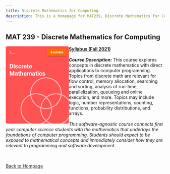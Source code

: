 ```yaml
---
title: Discrete Mathematics for Computing
description: This is a homepage for MAT239, Discrete Mathematics for Computing, at Southern New Hampshire University. The purpose of this course is to connect concepts from discrete mathematics to their applications in computer programming. Topics covered include base conversion, logic and boolean algebra for programmatic flow control, counting and algorithmic complexity, and more.
---
```


## MAT 239 - Discrete Mathematics for Computing

<img src="/SiteFiles/Discrete-Math.jpg" align="left" width=200>[**Syllabus (Fall 2021)**](https://drive.google.com/file/d/15zuzfaHY032LZUPD6kQiDpJEptug_lIk/view?usp=sharing)<br/>
<br/>
***Course Description:*** This course explores concepts in discrete mathematics with direct applications to computer
programming. Topics from discrete math are relevant for flow control, memory allocation, searching and sorting, 
analysis of run-time, parallelization, queueing and online execution, and more. Topics may include logic, number 
representations, counting, functions, probability distributions, and arrays.<br/>
<br/>
*This software-agnostic course connects first year computer science students with the mathematics that underlays
the foundations of computer programming. Students should expect to be exposed to mathematical concepts and 
immediately consider how they are relevant to programming and software development.*<br/>
<br/><br/>

[Back to Hompage](https://agmath.github.io/)

